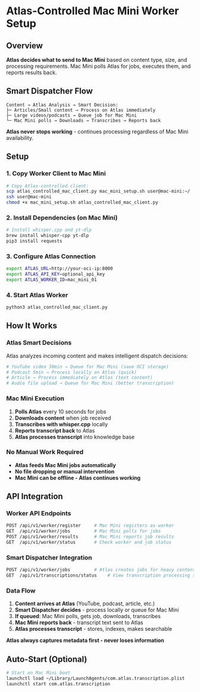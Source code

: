 # Atlas-Controlled Mac Mini Worker Setup

## Overview
**Atlas decides what to send to Mac Mini** based on content type, size, and processing requirements. Mac Mini polls Atlas for jobs, executes them, and reports results back.

## Smart Dispatcher Flow
```
Content → Atlas Analysis → Smart Decision:
├─ Articles/Small content → Process on Atlas immediately
├─ Large videos/podcasts → Queue job for Mac Mini
└─ Mac Mini polls → Downloads → Transcribes → Reports back
```

**Atlas never stops working** - continues processing regardless of Mac Mini availability.

## Setup

### 1. Copy Worker Client to Mac Mini
```bash
# Copy Atlas-controlled client:
scp atlas_controlled_mac_client.py mac_mini_setup.sh user@mac-mini:~/
ssh user@mac-mini
chmod +x mac_mini_setup.sh atlas_controlled_mac_client.py
```

### 2. Install Dependencies (on Mac Mini)
```bash
# Install whisper.cpp and yt-dlp
brew install whisper-cpp yt-dlp
pip3 install requests
```

### 3. Configure Atlas Connection
```bash
export ATLAS_URL=http://your-oci-ip:8000
export ATLAS_API_KEY=optional_api_key
export ATLAS_WORKER_ID=mac_mini_01
```

### 4. Start Atlas Worker
```bash
python3 atlas_controlled_mac_client.py
```

## How It Works

### Atlas Smart Decisions
Atlas analyzes incoming content and makes intelligent dispatch decisions:

```python
# YouTube video 30min → Queue for Mac Mini (save OCI storage)
# Podcast 5min → Process locally on Atlas (quick)
# Article → Process immediately on Atlas (text content)
# Audio file upload → Queue for Mac Mini (better transcription)
```

### Mac Mini Execution
1. **Polls Atlas** every 10 seconds for jobs
2. **Downloads content** when job received
3. **Transcribes with whisper.cpp** locally
4. **Reports transcript back** to Atlas
5. **Atlas processes transcript** into knowledge base

### No Manual Work Required
- **Atlas feeds Mac Mini jobs automatically**
- **No file dropping or manual intervention**
- **Mac Mini can be offline - Atlas continues working**

## API Integration

### Worker API Endpoints
```bash
POST /api/v1/worker/register     # Mac Mini registers as worker
GET  /api/v1/worker/jobs         # Mac Mini polls for jobs
POST /api/v1/worker/results      # Mac Mini reports job results
GET  /api/v1/worker/status       # Check worker and job status
```

### Smart Dispatcher Integration
```bash
POST /api/v1/worker/jobs         # Atlas creates jobs for heavy content
GET  /api/v1/transcriptions/status    # View transcription processing stats
```

### Data Flow
1. **Content arrives at Atlas** (YouTube, podcast, article, etc.)
2. **Smart Dispatcher decides** - process locally or queue for Mac Mini
3. **If queued**: Mac Mini polls, gets job, downloads, transcribes
4. **Mac Mini reports back** - transcript text sent to Atlas
5. **Atlas processes transcript** - stores, indexes, makes searchable

**Atlas always captures metadata first - never loses information**

## Auto-Start (Optional)
```bash
# Start on Mac Mini boot
launchctl load ~/Library/LaunchAgents/com.atlas.transcription.plist
launchctl start com.atlas.transcription
```